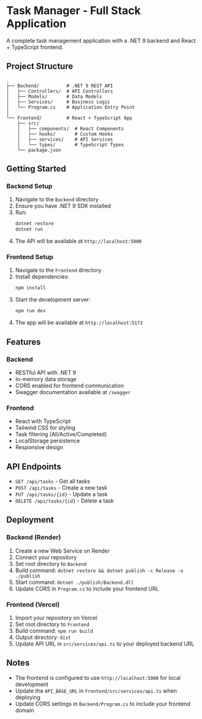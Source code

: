 # Task Manager - Full Stack Application

A complete task management application with a .NET 9 backend and React + TypeScript frontend.

## Project Structure

```
.
├── Backend/          # .NET 9 REST API
│   ├── Controllers/  # API Controllers
│   ├── Models/       # Data Models
│   ├── Services/     # Business Logic
│   └── Program.cs    # Application Entry Point
│
└── Frontend/         # React + TypeScript App
    ├── src/
    │   ├── components/  # React Components
    │   ├── hooks/       # Custom Hooks
    │   ├── services/    # API Services
    │   └── types/       # TypeScript Types
    └── package.json
```

## Getting Started

### Backend Setup

1. Navigate to the `Backend` directory
2. Ensure you have .NET 9 SDK installed
3. Run:
   ```bash
   dotnet restore
   dotnet run
   ```
4. The API will be available at `http://localhost:5000`

### Frontend Setup

1. Navigate to the `Frontend` directory
2. Install dependencies:
   ```bash
   npm install
   ```
3. Start the development server:
   ```bash
   npm run dev
   ```
4. The app will be available at `http://localhost:5173`

## Features

### Backend
- RESTful API with .NET 9
- In-memory data storage
- CORS enabled for frontend communication
- Swagger documentation available at `/swagger`

### Frontend
- React with TypeScript
- Tailwind CSS for styling
- Task filtering (All/Active/Completed)
- LocalStorage persistence
- Responsive design

## API Endpoints

- `GET /api/tasks` - Get all tasks
- `POST /api/tasks` - Create a new task
- `PUT /api/tasks/{id}` - Update a task
- `DELETE /api/tasks/{id}` - Delete a task

## Deployment

### Backend (Render)
1. Create a new Web Service on Render
2. Connect your repository
3. Set root directory to `Backend`
4. Build command: `dotnet restore && dotnet publish -c Release -o ./publish`
5. Start command: `dotnet ./publish/Backend.dll`
6. Update CORS in `Program.cs` to include your frontend URL

### Frontend (Vercel)
1. Import your repository on Vercel
2. Set root directory to `Frontend`
3. Build command: `npm run build`
4. Output directory: `dist`
5. Update API URL in `src/services/api.ts` to your deployed backend URL

## Notes

- The frontend is configured to use `http://localhost:5000` for local development
- Update the `API_BASE_URL` in `Frontend/src/services/api.ts` when deploying
- Update CORS settings in `Backend/Program.cs` to include your frontend domain



